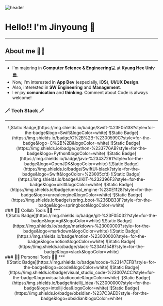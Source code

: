 ![header](https://capsule-render.vercel.app/api?type=venom&color=b0a0ff&height=300&section=header&text=Jinyoung%20Yang&fontSize=60&desc=Software%20Developer&descAlign=62&descAlignY=64&descSize=22)
# Hello!! I'm Jinyoung 👋
***
## About me 🙋‍♂️
***
- I'm majoring in **Computer Science & Engineering**💻 at **Kyung Hee Univ**🏛️.
- Now, I'm interested in **App Dev** (especially, **iOS**), **UI/UX Design**.
- Also, interested in **SW Engineering** and **Management**.
- I enjoy **comunication** and **thinking**. Comment about Code is always welcome!

### 🪄 Tech Stack 🪄
***
<center>![Static Badge](https://img.shields.io/badge/Swift-%23F05138?style=for-the-badge&logo=Swift&logoColor=white) ![Static Badge](https://img.shields.io/badge/C%2B%2B-%2300599C?style=for-the-badge&logo=C%2B%2B&logoColor=white) ![Static Badge](https://img.shields.io/badge/python-%233776AB?style=for-the-badge&logo=Python&logoColor=white) ![Static Badge](https://img.shields.io/badge/java-%23437291?style=for-the-badge&logo=OpenJDK&logoColor=white)
![Static Badge](https://img.shields.io/badge/SwiftUI-black?style=for-the-badge&logo=Swift&logoColor=%23005cfd) ![Static Badge](https://img.shields.io/badge/UIKIT-%232396F3?style=for-the-badge&logo=uikit&logoColor=white) ![Static Badge](https://img.shields.io/badge/unreal_engine-%230E1128?style=for-the-badge&logo=unrealengine&logoColor=white) ![Static Badge](https://img.shields.io/badge/spring_boot-%236DB33F?style=for-the-badge&logo=springboot&logoColor=white)</center>
### 🧑‍💻 Collab Tools 🧑‍💻
***
<div align="center">
  ![Static Badge](https://img.shields.io/badge/git-%23F05032?style=for-the-badge&logo=git&logoColor=white) ![Static Badge](https://img.shields.io/badge/markdown-%23000000?style=for-the-badge&logo=markdown&logoColor=white) ![Static Badge](https://img.shields.io/badge/notion-%23000000?style=for-the-badge&logo=notion&logoColor=white) ![Static Badge](https://img.shields.io/badge/slack-%234A154B?style=for-the-badge&logo=slack&logoColor=white)
</div>
### 🙆‍♂️ Personal Tools 🙆‍♂️
***
<div align="center">
  ![Static Badge](https://img.shields.io/badge/xcode-%23147EFB?style=for-the-badge&logo=xcode&logoColor=white) ![Static Badge](https://img.shields.io/badge/visual_studio_code-%23007ACC?style=for-the-badge&logo=visualstudiocode&logoColor=white) ![Static Badge](https://img.shields.io/badge/intellij_idea-%23000000?style=for-the-badge&logo=intellijidea&logoColor=white) ![Static Badge](https://img.shields.io/badge/obsidian-%237C3AED?style=for-the-badge&logo=obsidian&logoColor=white)
</div>
